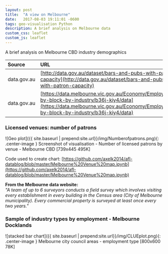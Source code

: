 ```yaml
---
layout: post
title:  "A view on Melbourne"
date:   2017-08-03 19:11:01 -0600
tags: geo-visualisation Python
description: A brief analysis on Melbourne data
custom_css: leaflet
custom_js: leaflet
---
```


A brief analysis on Melbourne CBD industry demographics

| Source | URL         | Datetime |
|:-------------|:------------------|:------|
| data.gov.au          | [http://data.gov.au/dataset/bars-and-pubs-with-patron-capacity](http://data.gov.au/dataset/bars-and-pubs-with-patron-capacity) |  2017-07-10 8:50pm  |
| data.gov.au          |  [https://data.melbourne.vic.gov.au/Economy/Employment-by-block-by-industry/b36j-kiy4/data](https://data.melbourne.vic.gov.au/Economy/Employment-by-block-by-industry/b36j-kiy4/data) |  2017-07-29 1:39pm  |

### Licensed venues: number of patrons
![Geo plot]({{ site.baseurl | prepend:site.url}}/img/Numberofpatrons.png){: .center-image } Screenshot of visualisation - Number of licensed patrons by venue - Melbourne CBD [739x445 495K]

Code used to create chart: [https://github.com/axelk2014/afl-datablog/blob/master/Melbourne%20Venue%20map.ipynb](https://github.com/axelk2014/afl-datablog/blob/master/Melbourne%20Venue%20map.ipynb)

<b>From the Melbourne data website:</b><br>
<i>"A team of up to 6 surveyors conducts a field survey which involves visiting every establishment in every building in the Census area (City of Melbourne municipality). Every commercial property is surveyed at least once every two years."</i>

### Sample of industry types by employment - Melbourne Docklands
![stacked bar chart]({{ site.baseurl | prepend:site.url}}/img/CLUEplot.png){: .center-image } Melbourne city council areas - employment type   [800x600 78K]
